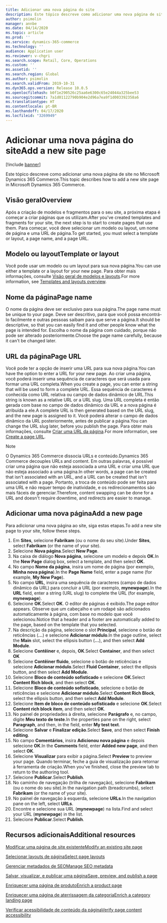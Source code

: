 ```yaml
---
title: Adicionar uma nova página do site
description: Este tópico descreve como adicionar uma nova página de site no Microsoft Dynamics 365 Commerce.
author: psimolin
manager: annbe
ms.date: 04/14/2020
ms.topic: article
ms.prod: ''
ms.service: dynamics-365-commerce
ms.technology: ''
audience: Application user
ms.reviewer: v-chgri
ms.search.scope: Retail, Core, Operations
ms.custom: ''
ms.assetid: ''
ms.search.region: Global
ms.author: psimolin
ms.search.validFrom: 2019-10-31
ms.dyn365.ops.version: Release 10.0.5
ms.openlocfilehash: b0f1e290526c25aa6e6300c65e24044a325bee53
ms.sourcegitcommit: 7a1d01122790b904e2d96a7ea9f1d003392358a6
ms.translationtype: HT
ms.contentlocale: pt-BR
ms.lasthandoff: 04/17/2020
ms.locfileid: "3269949"
---
```

# <a name="add-a-new-site-page"></a><span data-ttu-id="fc4af-103">Adicionar uma nova página do site</span><span class="sxs-lookup"><span data-stu-id="fc4af-103">Add a new site page</span></span>


[!include [banner](includes/banner.md)]

<span data-ttu-id="fc4af-104">Este tópico descreve como adicionar uma nova página de site no Microsoft Dynamics 365 Commerce.</span><span class="sxs-lookup"><span data-stu-id="fc4af-104">This topic describes how to add a new site page in Microsoft Dynamics 365 Commerce.</span></span>

## <a name="overview"></a><span data-ttu-id="fc4af-105">Visão geral</span><span class="sxs-lookup"><span data-stu-id="fc4af-105">Overview</span></span>

<span data-ttu-id="fc4af-106">Após a criação de modelos e fragmentos para o seu site, a próxima etapa é começar a criar páginas que os utilizam.</span><span class="sxs-lookup"><span data-stu-id="fc4af-106">After you've created templates and fragments for your site, the next step is to start to create pages that use them.</span></span> <span data-ttu-id="fc4af-107">Para começar, você deve selecionar um modelo ou layout, um nome de página e uma URL de página.</span><span class="sxs-lookup"><span data-stu-id="fc4af-107">To get started, you must select a template or layout, a page name, and a page URL.</span></span>

## <a name="template-or-layout"></a><span data-ttu-id="fc4af-108">Modelo ou layout</span><span class="sxs-lookup"><span data-stu-id="fc4af-108">Template or layout</span></span>

<span data-ttu-id="fc4af-109">Você pode usar um modelo ou um layout para sua nova página.</span><span class="sxs-lookup"><span data-stu-id="fc4af-109">You can use either a template or a layout for your new page.</span></span> <span data-ttu-id="fc4af-110">Para obter mais informações, consulte [Visão geral de modelos e layouts](templates-layouts-overview.md).</span><span class="sxs-lookup"><span data-stu-id="fc4af-110">For more information, see [Templates and layouts overview](templates-layouts-overview.md).</span></span>

## <a name="page-name"></a><span data-ttu-id="fc4af-111">Nome da página</span><span class="sxs-lookup"><span data-stu-id="fc4af-111">Page name</span></span>

<span data-ttu-id="fc4af-112">O nome da página deve ser exclusivo para sua página.</span><span class="sxs-lookup"><span data-stu-id="fc4af-112">The page name must be unique to your page.</span></span> <span data-ttu-id="fc4af-113">Deve ser descritivo, para que você possa encontrá-lo facilmente e outras pessoas saibam para que serve a página.</span><span class="sxs-lookup"><span data-stu-id="fc4af-113">It should be descriptive, so that you can easily find it and other people know what the page is intended for.</span></span> <span data-ttu-id="fc4af-114">Escolha o nome da página com cuidado, porque não pode ser alterado posteriormente.</span><span class="sxs-lookup"><span data-stu-id="fc4af-114">Choose the page name carefully, because it can't be changed later.</span></span>

## <a name="page-url"></a><span data-ttu-id="fc4af-115">URL da página</span><span class="sxs-lookup"><span data-stu-id="fc4af-115">Page URL</span></span>

<span data-ttu-id="fc4af-116">Você pode ter a opção de inserir uma URL para sua nova página.</span><span class="sxs-lookup"><span data-stu-id="fc4af-116">You can have the option to enter a URL for your new page.</span></span> <span data-ttu-id="fc4af-117">Ao criar uma página, você poderá inserir uma sequência de caracteres que será usada para formar uma URL completa.</span><span class="sxs-lookup"><span data-stu-id="fc4af-117">When you create a page, you can enter a string that will be used to form a complete URL.</span></span> <span data-ttu-id="fc4af-118">Essa sequência de caracteres é conhecida como URL relativa ou campo de dados dinâmico de URL.</span><span class="sxs-lookup"><span data-stu-id="fc4af-118">This string is known as a relative URL or a URL slug.</span></span> <span data-ttu-id="fc4af-119">Uma URL completa é então gerada com base no campo de dados dinâmico da URL e a nova página é atribuída a ele.</span><span class="sxs-lookup"><span data-stu-id="fc4af-119">A complete URL is then generated based on the URL slug, and the new page is assigned to it.</span></span> <span data-ttu-id="fc4af-120">Você poderá alterar o campo de dados dinâmico da URL posteriormente, antes de publicar a página.</span><span class="sxs-lookup"><span data-stu-id="fc4af-120">You can change the URL slug later, before you publish the page.</span></span> <span data-ttu-id="fc4af-121">Para obter mais informações, consulte [Criar uma URL da página](create-page-URL.md).</span><span class="sxs-lookup"><span data-stu-id="fc4af-121">For more information, see [Create a page URL](create-page-URL.md).</span></span>

> [!NOTE]
> <span data-ttu-id="fc4af-122">O Dynamics 365 Commerce dissocia URLs e conteúdo.</span><span class="sxs-lookup"><span data-stu-id="fc4af-122">Dynamics 365 Commerce decouples URLs and content.</span></span> <span data-ttu-id="fc4af-123">Em outras palavras, é possível criar uma página que não esteja associada a uma URL e criar uma URL que não esteja associado a uma página.</span><span class="sxs-lookup"><span data-stu-id="fc4af-123">In other words, a page can be created that isn't associated with an URL, and a URL can be created that isn't associated with a page.</span></span> <span data-ttu-id="fc4af-124">Portanto, a troca de conteúdo pode ser feita para uma URL e não requer tempo de inatividade, e os redirecionamentos são mais fáceis de gerenciar.</span><span class="sxs-lookup"><span data-stu-id="fc4af-124">Therefore, content swapping can be done for a URL and doesn't require downtime, and redirects are easier to manage.</span></span>

## <a name="add-a-new-page"></a><span data-ttu-id="fc4af-125">Adicionar uma nova página</span><span class="sxs-lookup"><span data-stu-id="fc4af-125">Add a new page</span></span>

<span data-ttu-id="fc4af-126">Para adicionar uma nova página ao site, siga estas etapas.</span><span class="sxs-lookup"><span data-stu-id="fc4af-126">To add a new site page to your site, follow these steps.</span></span>

1. <span data-ttu-id="fc4af-127">Em **Sites**, selecione **Fabrikam** (ou o nome do seu site).</span><span class="sxs-lookup"><span data-stu-id="fc4af-127">Under **Sites**, select **Fabrikam** (or the name of your site).</span></span>
1. <span data-ttu-id="fc4af-128">Selecione **Nova página**.</span><span class="sxs-lookup"><span data-stu-id="fc4af-128">Select **New Page**.</span></span>
1. <span data-ttu-id="fc4af-129">Na caixa de diálogo **Nova página**, selecione um modelo e depois **OK**.</span><span class="sxs-lookup"><span data-stu-id="fc4af-129">In the **New Page** dialog box, select a template, and then select **OK**.</span></span>
1. <span data-ttu-id="fc4af-130">No campo **Nome da página**, insira um nome de página (por exemplo, **Minha nova página**).</span><span class="sxs-lookup"><span data-stu-id="fc4af-130">In the **Page Name** field, enter a page name (for example, **My New Page**).</span></span>
1. <span data-ttu-id="fc4af-131">No campo **URL**, insira uma sequência de caracteres (campo de dados dinâmico da URL) para concluir a URL (por exemplo, **mynewpage**).</span><span class="sxs-lookup"><span data-stu-id="fc4af-131">In the **URL** field, enter a string (URL slug) to complete the URL (for example, **mynewpage**).</span></span>
1. <span data-ttu-id="fc4af-132">Selecione **OK**.</span><span class="sxs-lookup"><span data-stu-id="fc4af-132">Select **OK**.</span></span> <span data-ttu-id="fc4af-133">O editor de páginas é exibido.</span><span class="sxs-lookup"><span data-stu-id="fc4af-133">The page editor appears.</span></span> <span data-ttu-id="fc4af-134">Observe que um cabeçalho e um rodapé são adicionados automaticamente à página, com base no modelo que você selecionou.</span><span class="sxs-lookup"><span data-stu-id="fc4af-134">Notice that a header and a footer are automatically added to the page, based on the template that you selected.</span></span>
1. <span data-ttu-id="fc4af-135">Na descrição da página, selecione o slot **Principal**, selecione o botão de reticências (**...**) e selecione **Adicionar módulo**.</span><span class="sxs-lookup"><span data-stu-id="fc4af-135">In the page outline, select the **Main** slot, select the ellipsis button (**...**), and then select **Add Module**.</span></span>
1. <span data-ttu-id="fc4af-136">Selecione **Contêiner** e, depois, **OK**.</span><span class="sxs-lookup"><span data-stu-id="fc4af-136">Select **Container**, and then select **OK**</span></span>
1. <span data-ttu-id="fc4af-137">Selecione **Contêiner fluido**, selecione o botão de reticências e selecione **Adicionar módulo**.</span><span class="sxs-lookup"><span data-stu-id="fc4af-137">Select **Fluid Container**, select the ellipsis button, and then select **Add Module**.</span></span>
1. <span data-ttu-id="fc4af-138">Selecione **Bloco de conteúdo sofisticado** e selecione **OK**.</span><span class="sxs-lookup"><span data-stu-id="fc4af-138">Select **Content Rich block**, and then select **OK**.</span></span>
1. <span data-ttu-id="fc4af-139">Selecione **Bloco de conteúdo sofisticado**, selecione o botão de reticências e selecione **Adicionar módulo**.</span><span class="sxs-lookup"><span data-stu-id="fc4af-139">Select **Content Rich Block**, select the ellipsis button, and then select **Add Module**.</span></span>
1. <span data-ttu-id="fc4af-140">Selecione **Item de bloco de conteúdo sofisticado** e selecione **OK**.</span><span class="sxs-lookup"><span data-stu-id="fc4af-140">Select **Content rich block item**, and then select **OK**.</span></span>
1. <span data-ttu-id="fc4af-141">No painel de propriedades à direita, selecione **Parágrafo** e, no campo, digite **Meu texto de teste**.</span><span class="sxs-lookup"><span data-stu-id="fc4af-141">In the properties pane on the right, select **Paragraph**, and then, in the field, enter **My test text**.</span></span>
1. <span data-ttu-id="fc4af-142">Selecione **Salvar** e **Finalizar edição**.</span><span class="sxs-lookup"><span data-stu-id="fc4af-142">Select **Save**, and then select **Finish editing**.</span></span>
1. <span data-ttu-id="fc4af-143">No campo **Comentários**, insira **Adicionou nova página** e depois selecione **OK**.</span><span class="sxs-lookup"><span data-stu-id="fc4af-143">In the **Comments** field, enter **Added new page**, and then select **OK**.</span></span>
1. <span data-ttu-id="fc4af-144">Selecione **Visualizar** para exibir a página.</span><span class="sxs-lookup"><span data-stu-id="fc4af-144">Select **Preview** to preview your page.</span></span> <span data-ttu-id="fc4af-145">Quando terminar, feche a guia de visualização para retornar à ferramenta de criação.</span><span class="sxs-lookup"><span data-stu-id="fc4af-145">When you've finished, close the preview tab to return to the authoring tool.</span></span>
1. <span data-ttu-id="fc4af-146">Selecione **Publicar**.</span><span class="sxs-lookup"><span data-stu-id="fc4af-146">Select **Publish**.</span></span>
1. <span data-ttu-id="fc4af-147">No caminho de navegação (trilha de navegação), selecione **Fabrikam** (ou o nome do seu site).</span><span class="sxs-lookup"><span data-stu-id="fc4af-147">In the navigation path (breadcrumbs), select **Fabrikam** (or the name of your site).</span></span>
1. <span data-ttu-id="fc4af-148">No painel de navegação à esquerda, selecione **URLs**.</span><span class="sxs-lookup"><span data-stu-id="fc4af-148">In the navigation pane on the left, select **URLs**.</span></span>
1. <span data-ttu-id="fc4af-149">Encontre e selecione sua URL (**mynewpage**) na lista.</span><span class="sxs-lookup"><span data-stu-id="fc4af-149">Find and select your URL (**mynewpage**) in the list.</span></span>
1. <span data-ttu-id="fc4af-150">Selecione **Publicar**.</span><span class="sxs-lookup"><span data-stu-id="fc4af-150">Select **Publish**.</span></span>

## <a name="additional-resources"></a><span data-ttu-id="fc4af-151">Recursos adicionais</span><span class="sxs-lookup"><span data-stu-id="fc4af-151">Additional resources</span></span>

[<span data-ttu-id="fc4af-152">Modificar uma página de site existente</span><span class="sxs-lookup"><span data-stu-id="fc4af-152">Modify an existing site page</span></span>](modify-existing-page.md)

[<span data-ttu-id="fc4af-153">Selecionar layouts de página</span><span class="sxs-lookup"><span data-stu-id="fc4af-153">Select page layouts</span></span>](select-page-layouts.md)

[<span data-ttu-id="fc4af-154">Gerenciar metadados de SEO</span><span class="sxs-lookup"><span data-stu-id="fc4af-154">Manage SEO metadata</span></span>](manage-seo-metadata.md)

[<span data-ttu-id="fc4af-155">Salvar, visualizar, e publicar uma página</span><span class="sxs-lookup"><span data-stu-id="fc4af-155">Save, preview, and publish a page</span></span>](save-preview-publish-page.md)

[<span data-ttu-id="fc4af-156">Enriquecer uma página de produto</span><span class="sxs-lookup"><span data-stu-id="fc4af-156">Enrich a product page</span></span>](enrich-product-page.md)

[<span data-ttu-id="fc4af-157">Enriquecer uma página de aterrissagem da categoria</span><span class="sxs-lookup"><span data-stu-id="fc4af-157">Enrich a category landing page</span></span>](enrich-category-page.md)

[<span data-ttu-id="fc4af-158">Verificar acessibilidade de conteúdo da página</span><span class="sxs-lookup"><span data-stu-id="fc4af-158">Verify page content accessibility</span></span>](verify-accessibility.md)
